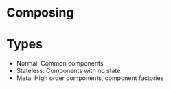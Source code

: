 # Composing

# Types

- Normal: Common components
- Stateless: Components with no state
- Meta: High order components, component factories
